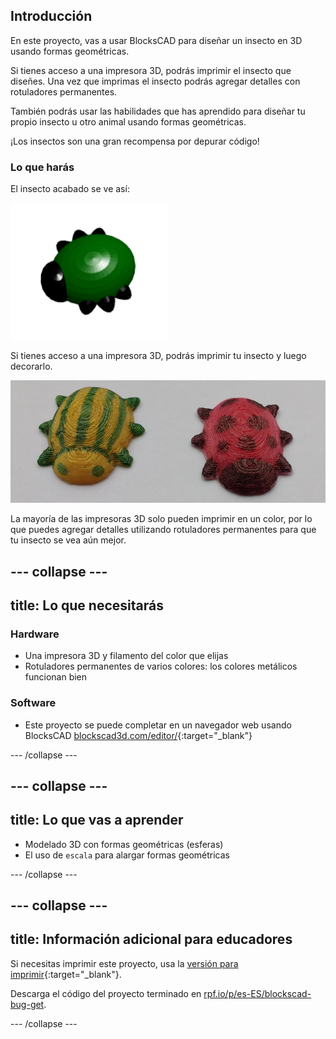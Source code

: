 ## Introducción

En este proyecto, vas a usar BlocksCAD para diseñar un insecto en 3D usando formas geométricas.

Si tienes acceso a una impresora 3D, podrás imprimir el insecto que diseñes. Una vez que imprimas el insecto podrás agregar detalles con rotuladores permanentes.

También podrás usar las habilidades que has aprendido para diseñar tu propio insecto u otro animal usando formas geométricas.

¡Los insectos son una gran recompensa por depurar código!

### Lo que harás

El insecto acabado se ve así:

![captura de pantalla](images/bug-complete.png)

Si tienes acceso a una impresora 3D, podrás imprimir tu insecto y luego decorarlo.

![Proyecto completo](images/bug-showcase.png)

La mayoría de las impresoras 3D solo pueden imprimir en un color, por lo que puedes agregar detalles utilizando rotuladores permanentes para que tu insecto se vea aún mejor.

--- collapse ---
---
title: Lo que necesitarás
---

### Hardware

+ Una impresora 3D y filamento del color que elijas
+ Rotuladores permanentes de varios colores: los colores metálicos funcionan bien

### Software

+ Este proyecto se puede completar en un navegador web usando BlocksCAD [blockscad3d.com/editor/](https://www.blockscad3d.com/editor){:target="_blank"}

--- /collapse ---

--- collapse ---
---
title: Lo que vas a aprender
---

+ Modelado 3D con formas geométricas (esferas)
+ El uso de `escala` para alargar formas geométricas

--- /collapse ---

--- collapse ---
---
title: Información adicional para educadores
---

Si necesitas imprimir este proyecto, usa la [versión para imprimir](https://projects.raspberrypi.org/es-ES/projects/blockscad-bug/print){:target="_blank"}.

Descarga el código del proyecto terminado en [rpf.io/p/es-ES/blockscad-bug-get](http://rpf.io/p/es-ES/blockscad-bug-get).

--- /collapse ---
